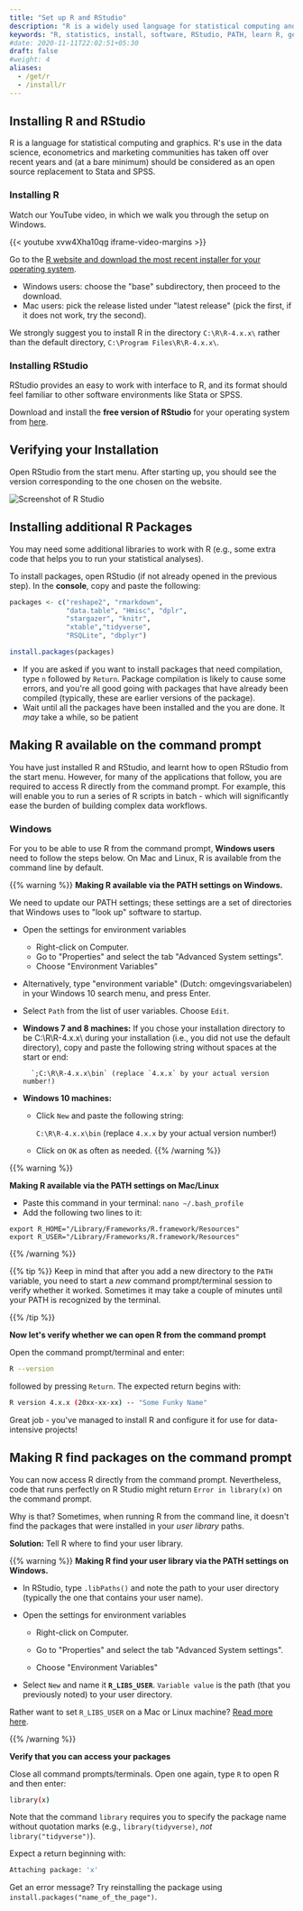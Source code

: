 ```yaml
---
title: "Set up R and RStudio"
description: "R is a widely used language for statistical computing and graphics. Learn how to set it up on your computer."
keywords: "R, statistics, install, software, RStudio, PATH, learn R, get R, install R, setup"
#date: 2020-11-11T22:02:51+05:30
draft: false
#weight: 4
aliases:
  - /get/r
  - /install/r
---
```


## Installing R and RStudio

R is a language for statistical computing and graphics. R's use in the data science, econometrics and marketing communities has taken off over recent years and (at a bare minimum) should be considered as an open source replacement to Stata and SPSS.

### Installing R

Watch our YouTube video, in which we walk you through the setup on Windows.

{{< youtube xvw4Xha10qg iframe-video-margins >}}

Go to the [R website and download the most recent installer for your operating system](https://cran.r-project.org/).

- Windows users: choose the "base" subdirectory, then proceed to the download.
- Mac users: pick the release listed under "latest release" (pick the first, if it does not work, try the second).

We strongly suggest you to install R in the directory `C:\R\R-4.x.x\` rather than the default directory, `C:\Program Files\R\R-4.x.x\`.

### Installing RStudio

RStudio provides an easy to work with interface to R, and its format should feel familiar to other software environments like Stata or SPSS.

Download and install the **free version of RStudio** for your operating system from [here](https://www.rstudio.com/products/rstudio/download/).

## Verifying your Installation

Open RStudio from the start menu. After starting up, you should see the version corresponding to the one chosen on the website.

![Screenshot of R Studio](../r.png)

## Installing additional R Packages

You may need some additional libraries to work with R (e.g., some extra code that helps you to run your statistical analyses).

To install packages, open RStudio (if not already opened in the previous step). In the **console**, copy and paste the following:

```r
packages <- c("reshape2", "rmarkdown",
              "data.table", "Hmisc", "dplr",
              "stargazer", "knitr",
              "xtable","tidyverse",
              "RSQLite", "dbplyr")

install.packages(packages)
```

* If you are asked if you want to install packages that need compilation, type `n` followed by `Return`. Package compilation is likely to cause some errors, and you're all good going with packages that have already been compiled (typically, these are earlier versions of the package).
* Wait until all the packages have been installed and the you are done. It *may* take a while, so be patient

## Making R available on the command prompt

You have just installed R and RStudio, and learnt how to open RStudio from the start menu.
However, for many of the applications that follow, you are required to access R directly from the command prompt.
For example, this will enable you to run a series of R scripts in batch - which will significantly ease the burden of
building complex data workflows.

### Windows

For you to be able to use R from the command prompt, **Windows users** need to follow the steps below.
On Mac and Linux, R is available from the command line by default.

{{% warning %}}
**Making R available via the PATH settings on Windows.**

We need to update our PATH settings; these settings are a set of directories that Windows uses to "look up" software to startup.

- Open the settings for environment variables
    - Right-click on Computer.
  	- Go to "Properties" and select the tab "Advanced System settings".
  	- Choose "Environment Variables"
- Alternatively, type "environment variable" (Dutch: omgevingsvariabelen) in your Windows 10 search menu, and press Enter.

-  Select `Path` from the list of user variables. Choose `Edit`.
- **Windows 7 and 8 machines:**
	If you chose your installation directory to be C:\R\R-4.x.x\ during your installation (i.e., you did not use the default directory), copy and paste the following string without spaces at the start or end:

        `;C:\R\R-4.x.x\bin` (replace `4.x.x` by your actual version number!)

- **Windows 10 machines:**
	- Click `New` and paste the following string:

        `C:\R\R-4.x.x\bin` (replace `4.x.x` by your actual version number!)

	- Click on `OK` as often as needed.
{{% /warning %}}

{{% warning %}}

**Making R available via the PATH settings on Mac/Linux**

- Paste this command in your terminal: `nano ~/.bash_profile`
- Add the following two lines to it:

```
export R_HOME="/Library/Frameworks/R.framework/Resources"
export R_USER="/Library/Frameworks/R.framework/Resources"
```

{{% /warning %}}


{{% tip %}}
Keep in mind that after you add a new directory to the `PATH` variable, you need to start a *new* command prompt/terminal session to verify whether it worked. Sometimes it may take a couple of minutes until your PATH is recognized by the terminal.

{{% /tip %}}

**Now let's verify whether we can open R from the command prompt**

Open the command prompt/terminal and enter:

```bash
R --version
```

followed by pressing `Return`. The expected return begins with:

```bash
R version 4.x.x (20xx-xx-xx) -- "Some Funky Name"
```

Great job - you've managed to install R and configure it for use for data-intensive projects!

## Making R find packages on the command prompt
You can now access R directly from the command prompt. Nevertheless, code that runs perfectly on R Studio might return `Error in library(x)` on the command prompt.

Why is that? Sometimes, when running R from the command line, it doesn't find the packages that were installed in your *user library* paths.

**Solution:** Tell R where to find your user library.

{{% warning %}}
**Making R find your user library via the PATH settings on Windows.**

  - In RStudio, type `.libPaths()` and note the path to your user directory (typically the one that contains your user name).

  - Open the settings for environment variables

      - Right-click on Computer.

      - Go to "Properties" and select the tab "Advanced System settings".

      - Choose "Environment Variables"

  - Select `New` and name it **`R_LIBS_USER`**. `Variable value` is the path (that you previously noted) to your user directory.

Rather want to set `R_LIBS_USER` on a Mac or Linux machine? [Read more here](https://tilburgsciencehub.com/setup/environment).

{{% /warning %}}

**Verify that you can access your packages**

Close all command prompts/terminals. Open one again, type `R` to open R and then enter:

```bash
library(x)
```

Note that the command `library` requires you to specify the package name without quotation marks (e.g., `library(tidyverse)`, *not* `library("tidyverse")`).

Expect a return beginning with:
```bash
Attaching package: 'x'
```

Get an error message? Try reinstalling the package using `install.packages("name_of_the_page")`.
